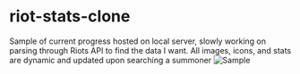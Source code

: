 # riot-stats-clone
Sample of current progress hosted on local server, slowly working on parsing through Riots API to find the data I want.
All images, icons, and stats are dynamic and updated upon searching a summoner
![Sample](https://i.imgur.com/LOxX5Rc.jpeg)
